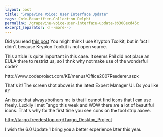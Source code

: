 ```yaml
---
layout: post
title: "GrapeVine Voice: User Interface Update"
tags: Code-Beautifier-Collection Delphi
permalink: /grapevine-voice-user-interface-update-9b308ecd45c
excerpt_separator: <!--more-->
---
```

Did you read [this post](/office-2007-style-346123fdad23) You might think I use Krypton Toolkit, but in fact I didn't because Krypton Toolkit is not open source.

This article is quite important in this case. It seems Phil did not place an EULA there to restrict us, so I think why not make use of the wonderful code?

http://www.codeproject.com/KB/menus/Office2007Renderer.aspx

That's it! The screen shot above is the latest Expert Manager UI. Do you like it?

An issue that always bothers me is that I cannot find icons that I can use freely. Luckily I met Tango this week and WOW there are a lot of beautiful icons. That's why for the first time you see icons on the tool strip above.

http://tango.freedesktop.org/Tango_Desktop_Project

I wish the 6.0 Update 1 bring you a better experience later this year.
<!--more-->
